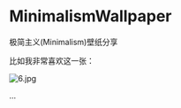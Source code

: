 # MinimalismWallpaper
极简主义(Minimalism)壁纸分享

比如我非常喜欢这一张：

![6.jpg](http://upload-images.jianshu.io/upload_images/3980526-4448fe4f5a9379c4.jpg?imageMogr2/auto-orient/strip%7CimageView2/2/w/1240)

...
